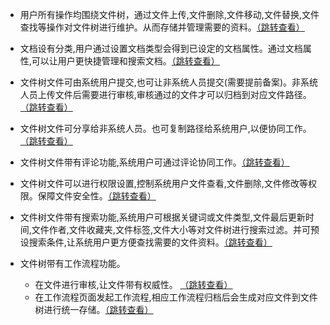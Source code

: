 ---
---
+ 用户所有操作均围绕文件树，通过文件上传,文件删除,文件移动,文件替换,文件查找等操作对文件树进行维护。从而存储并管理需要的资料。<a href="/zh/v1.1.6/manage-doc-tree.html#_1-1-按钮组功能区-文件夹右上角按钮组-步骤1">（跳转查看）</a>

+ 文档设有分类,用户通过设置文档类型会得到已设定的文档属性。通过文档属性,可以让用户更快捷管理和搜索文档。<a href="/zh/v1.1.6/manage-doc-tree.html#_2-1-上传文件">（跳转查看）</a>

+ 文件树文件可由系统用户提交,也可让非系统人员提交(需要提前备案)。非系统人员上传文件后需要进行审核,审核通过的文件才可以归档到对应文件路径。<a href="/zh/v1.1.6/manage-non-system-upload.html">（跳转查看）</a>

+ 文件树文件可分享给非系统人员。也可复制路径给系统用户,以便协同工作。<a href="/zh/v1.1.6/manage-doc-tree.html#_2-3-批量分享文件">（跳转查看）</a>
  
+ 文件树文件带有评论功能,系统用户可通过评论协同工作。<a href="/zh/v1.1.6/manage-doc-tree.html#_2-5-评论区">（跳转查看）</a>

+ 文件树文件可以进行权限设置,控制系统用户文件查看,文件删除,文件修改等权限。保障文件安全性。<a href="/zh/v1.1.6/admin-file-permission.html">（跳转查看）</a>

+ 文件树文件带有搜索功能,系统用户可根据关键词或文件类型,文件最后更新时间,文件作者,文件收藏夹,文件标签,文件大小等对文件树进行搜索过滤。并可预设搜索条件,让系统用户更方便查找需要的文件资料。<a href="/zh/v1.1.6/file-search.html">（跳转查看）</a>
  
+ 文件树带有工作流程功能。
    - 在文件进行审核,让文件带有权威性。
        <a href="/zh/v1.1.6/file-audit.html#adhoc文档审核">（跳转查看）</a>
    - 在工作流程页面发起工作流程,相应工作流程归档后会生成对应文件到文件树进行统一存储。<a href="/zh/v1.1.6/manage-workflow-upload.html">（跳转查看）</a>